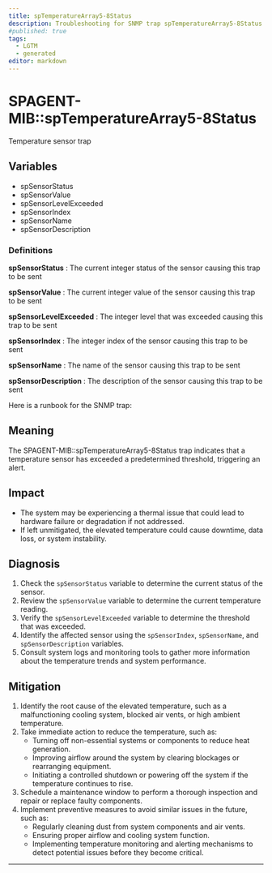 ```yaml
---
title: spTemperatureArray5-8Status
description: Troubleshooting for SNMP trap spTemperatureArray5-8Status
#published: true
tags:
  - LGTM
  - generated
editor: markdown
---
```


# SPAGENT-MIB::spTemperatureArray5-8Status 

Temperature sensor trap 


## Variables


  - spSensorStatus
  - spSensorValue
  - spSensorLevelExceeded
  - spSensorIndex
  - spSensorName
  - spSensorDescription 

### Definitions 


**spSensorStatus** 
: The current integer status of the sensor causing this trap to be sent 

**spSensorValue** 
: The current integer value of the sensor causing this trap to be sent 

**spSensorLevelExceeded** 
: The integer level that was exceeded causing this trap to be sent 

**spSensorIndex** 
: The integer index of the sensor causing this trap to be sent 

**spSensorName** 
: The name of the sensor causing this trap to be sent 

**spSensorDescription** 
: The description of the sensor causing this trap to be sent 


Here is a runbook for the SNMP trap:

## Meaning

The SPAGENT-MIB::spTemperatureArray5-8Status trap indicates that a temperature sensor has exceeded a predetermined threshold, triggering an alert.

## Impact

* The system may be experiencing a thermal issue that could lead to hardware failure or degradation if not addressed.
* If left unmitigated, the elevated temperature could cause downtime, data loss, or system instability.

## Diagnosis

1. Check the `spSensorStatus` variable to determine the current status of the sensor.
2. Review the `spSensorValue` variable to determine the current temperature reading.
3. Verify the `spSensorLevelExceeded` variable to determine the threshold that was exceeded.
4. Identify the affected sensor using the `spSensorIndex`, `spSensorName`, and `spSensorDescription` variables.
5. Consult system logs and monitoring tools to gather more information about the temperature trends and system performance.

## Mitigation

1. Identify the root cause of the elevated temperature, such as a malfunctioning cooling system, blocked air vents, or high ambient temperature.
2. Take immediate action to reduce the temperature, such as:
	* Turning off non-essential systems or components to reduce heat generation.
	* Improving airflow around the system by clearing blockages or rearranging equipment.
	* Initiating a controlled shutdown or powering off the system if the temperature continues to rise.
3. Schedule a maintenance window to perform a thorough inspection and repair or replace faulty components.
4. Implement preventive measures to avoid similar issues in the future, such as:
	* Regularly cleaning dust from system components and air vents.
	* Ensuring proper airflow and cooling system function.
	* Implementing temperature monitoring and alerting mechanisms to detect potential issues before they become critical.
---




